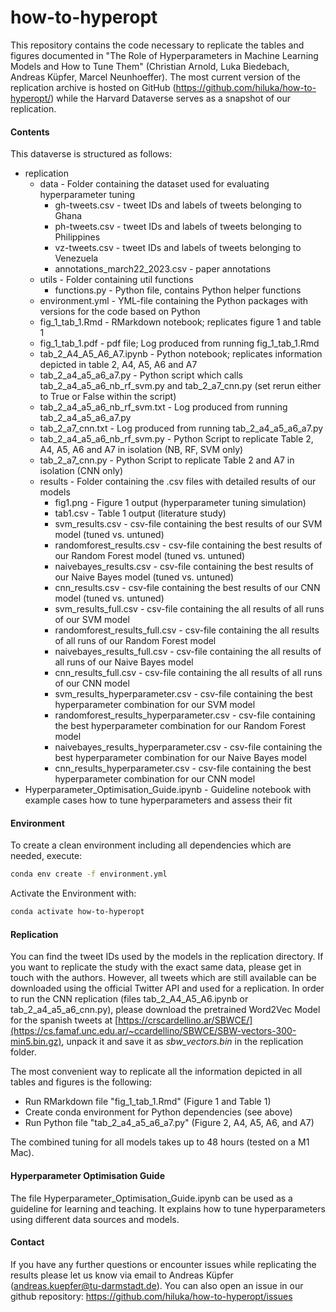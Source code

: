 # how-to-hyperopt

This repository contains the code necessary to replicate the tables and figures documented in "The Role of Hyperparameters in Machine Learning Models and How to Tune Them" (Christian Arnold, Luka Biedebach, Andreas Küpfer, Marcel Neunhoeffer). The most current version of the replication archive is hosted on GitHub (https://github.com/hiluka/how-to-hyperopt/) while the Harvard Dataverse serves as a snapshot of our replication.

#### Contents

This dataverse is structured as follows:
- replication
	- data - Folder containing the dataset used for evaluating hyperparameter tuning
		- gh-tweets.csv - tweet IDs and labels of tweets belonging to Ghana
		- ph-tweets.csv - tweet IDs and labels of tweets belonging to Philippines
		- vz-tweets.csv - tweet IDs and labels of tweets belonging to Venezuela
		- annotations_march22_2023.csv - paper annotations
	- utils - Folder containing util functions
		- functions.py - Python file, contains Python helper functions
	- environment.yml - YML-file containing the Python packages with versions for the code based on Python 
	- fig_1_tab_1.Rmd - RMarkdown notebook; replicates figure 1 and table 1
	- fig_1_tab_1.pdf - pdf file; Log produced from running fig_1_tab_1.Rmd
	- tab_2_A4_A5_A6_A7.ipynb - Python notebook; replicates information depicted in table 2, A4, A5, A6 and A7
	- tab_2_a4_a5_a6_a7.py - Python script which calls tab_2_a4_a5_a6_nb_rf_svm.py and tab_2_a7_cnn.py (set rerun either to True or False within the script)
	- tab_2_a4_a5_a6_nb_rf_svm.txt - Log produced from running tab_2_a4_a5_a6_a7.py
	- tab_2_a7_cnn.txt - Log produced from running tab_2_a4_a5_a6_a7.py
	- tab_2_a4_a5_a6_nb_rf_svm.py - Python Script to replicate Table 2, A4, A5, A6 and A7 in isolation (NB, RF, SVM only)
	- tab_2_a7_cnn.py - Python Script to replicate Table 2 and A7 in isolation (CNN only)
	- results - Folder containing the .csv files with detailed results of our models
		- fig1.png - Figure 1 output (hyperparameter tuning simulation)
		- tab1.csv - Table 1 output (literature study)
		- svm_results.csv - csv-file containing the best results of our SVM model (tuned vs. untuned)
		- randomforest_results.csv - csv-file containing the best results of our Random Forest model (tuned vs. untuned)
		- naivebayes_results.csv - csv-file containing the best results of our Naive Bayes model (tuned vs. untuned)
		- cnn_results.csv - csv-file containing the best results of our CNN model (tuned vs. untuned)
		- svm_results_full.csv - csv-file containing the all results of all runs of our SVM model
		- randomforest_results_full.csv - csv-file containing the all results of all runs of our Random Forest model
		- naivebayes_results_full.csv - csv-file containing the all results of all runs of our Naive Bayes model
		- cnn_results_full.csv - csv-file containing the all results of all runs of our CNN model
		- svm_results_hyperparameter.csv - csv-file containing the best hyperparameter combination for our SVM model
		- randomforest_results_hyperparameter.csv - csv-file containing the best hyperparameter combination for our Random Forest model
		- naivebayes_results_hyperparameter.csv - csv-file containing the best hyperparameter combination for our Naive Bayes model
		- cnn_results_hyperparameter.csv - csv-file containing the best hyperparameter combination for our CNN model
- Hyperparameter_Optimisation_Guide.ipynb - Guideline notebook with example cases how to tune hyperparameters and assess their fit

#### Environment

To create a clean environment including all dependencies which are needed, execute:

```bash
conda env create -f environment.yml
```

Activate the Environment with:

```bash
conda activate how-to-hyperopt
```

#### Replication

You can find the tweet IDs used by the models in the replication directory. If you want to replicate the study with the exact same data, please get in touch with the authors. However, all tweets which are still available can be downloaded using the official Twitter API and used for a replication.
In order to run the CNN replication (files tab_2_A4_A5_A6.ipynb or tab_2_a4_a5_a6_cnn.py), please download the pretrained Word2Vec Model for the spanish tweets at [https://crscardellino.ar/SBWCE/](https://cs.famaf.unc.edu.ar/~ccardellino/SBWCE/SBW-vectors-300-min5.bin.gz), unpack it and save it as *sbw_vectors.bin* in the replication folder.

The most convenient way to replicate all the information depicted in all tables and figures is the following:
- Run RMarkdown file "fig_1_tab_1.Rmd" (Figure 1 and Table 1)
- Create conda environment for Python dependencies (see above)
- Run Python file "tab_2_a4_a5_a6_a7.py" (Figure 2, A4, A5, A6, and A7)

The combined tuning for all models takes up to 48 hours (tested on a M1 Mac).

#### Hyperparameter Optimisation Guide

The file Hyperparameter_Optimisation_Guide.ipynb can be used as a guideline for learning and teaching. It explains how to tune hyperparameters using different data sources and models.

#### Contact

If you have any further questions or encounter issues while replicating the results please let us know via email to Andreas Küpfer (andreas.kuepfer@tu-darmstadt.de). You can also open an issue in our github repository: <https://github.com/hiluka/how-to-hyperopt/issues>
